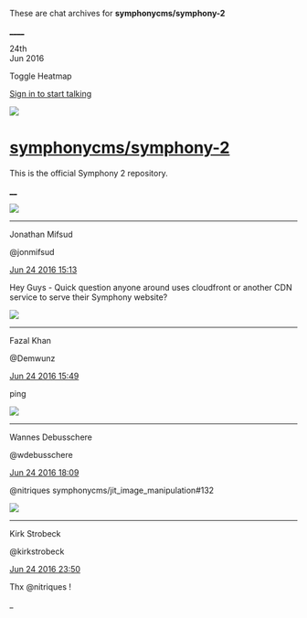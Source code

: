 These are chat archives for **symphonycms/symphony-2**

[__](/symphonycms/symphony-2/archives/2016/06/25)[__](/symphonycms/symphony-2/archives/2016/06/23)

24th  
Jun 2016

Toggle Heatmap

[Sign in to start talking](/login?action=login&button=archive-login)

![](https://avatars-02.gitter.im/group/iv/3/57542c45c43b8c601977197e?s=48)

#  [symphonycms/symphony-2](/symphonycms/symphony-2)

This is the official Symphony 2 repository.

[ __](/orgs/symphonycms/rooms "More symphonycms rooms")

![](https://avatars1.githubusercontent.com/u/859775?v=3&s=30)

____

Jonathan Mifsud

@jonmifsud

[Jun 24 2016
15:13](https://gitter.im/symphonycms/symphony-2?at=576d4e2cc417e36c69e68f86)

Hey Guys - Quick question anyone around uses cloudfront or another CDN service
to serve their Symphony website?

![](https://avatars0.githubusercontent.com/u/54713?v=3&s=30)

____

Fazal Khan

@Demwunz

[Jun 24 2016
15:49](https://gitter.im/symphonycms/symphony-2?at=576d5672165412787f18aa5a)

ping

![](https://avatars1.githubusercontent.com/u/4136426?v=3&s=30)

____

Wannes Debusschere

@wdebusschere

[Jun 24 2016
18:09](https://gitter.im/symphonycms/symphony-2?at=576d776f0d6f4b664100a4f0)

@nitriques symphonycms/jit_image_manipulation#132

![](https://avatars0.githubusercontent.com/u/241963?v=3&s=30)

____

Kirk Strobeck

@kirkstrobeck

[Jun 24 2016
23:50](https://gitter.im/symphonycms/symphony-2?at=576dc75d0d6f4b664104de9e)

Thx @nitriques !

_

